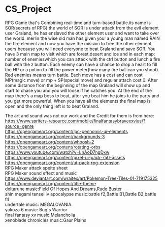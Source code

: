 # CS_Project
RPG Game that's Combining real-time and turn-based battle.its name is SOR(secrets of RPG)
the world of SOR is under attack from the evil element user Graland, he has enslaved the other element user and want to take over the world.
merlin the wise old man has given you' a young man named RAIN the fire element and now you have the mission to free the other element users 
because you will need everyone to beat Graland and save SOR.
You have 3 main map to visit which are forest,desert and ice and in each map:
number of enemieswhich you can attack with the ctrl button and lunch a fire ball with the z button.
Each enemy can have a chance to drop a heart to fill the HP or a potion to fill the power meter(how many fire ball can you shoot).
Red enemies means turn battle.
Each move has a cost and can cost MP(magic move) or mp + SP(special move) and regular attach cost 0.
After some distance from the beginning of the map Graland will show up and start to chase you and you will loose if he catches you.
At the end of the map there's a map boss to beat, after you beat him he joins tu the party and you get more powerful.
When you have all the elements the final map is open and the only thing left is to beat Graland.

The art and sound was not our work and the Credit for them is from here:\
https://www.spriters-resource.com/mobile/finalfantasybraveexvius/?source=genre \
https://opengameart.org/content/lpc-pennomis-ui-elements \
https://opengameart.org/content/backgrounds-3 \
https://opengameart.org/content/whoosh-2 \
https://opengameart.org/content/rotating-orbs \
https://www.youtube.com/watch?v=LnAoD7hgDxw \
https://opengameart.org/content/pixel-ui-pack-750-assets \
https://opengameart.org/content/ui-pack-rpg-extension \
RPG Maker attack speite sheet \
RPG Maker sound effect and music \
https://www.deviantart.com/wraitex/art/Pokemon-Tree-Tiles-01-719175325 \
https://opengameart.org/content/title-theme  \
deltarune music:Field Of Hopes And Dreams,Rude Buster \
shin megami tensei iv apocalypse music:battle f2,Battle B1,Battle B2,battle f4 \
undertale music: MEGALOVANIA \
yakuza 6 music: Bug's Warrior \
final fantasy xv music:Melancholia \
xenoblade chronicles music:Gaur Plains 
